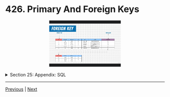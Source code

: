 # 426. Primary And Foreign Keys

<p align="center" >
    <img src="../imags/426_Primary-And-Foreign-Keys.png" width="45%" >
</p> 


<details>
  <summary> Section 25: Appendix: SQL </summary>

  - [Codebase: SQL](../src/s25_SQL/)

</details>


---

[Previous](./425_Rows.md) | [Next](./427_Relational_vs_NoSQL-PostgreSQL_vs_MongoDB-Databases.md)